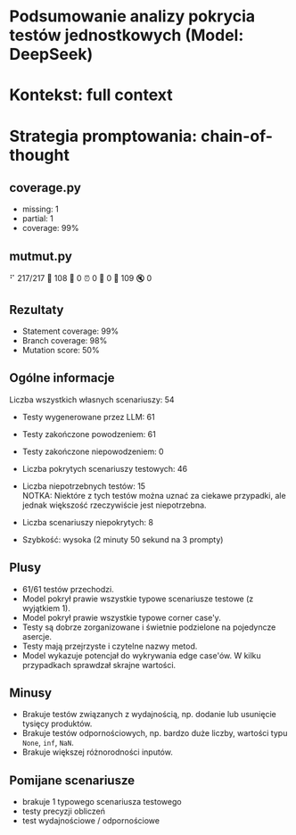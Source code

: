 # Podsumowanie analizy pokrycia testów jednostkowych (Model: DeepSeek)
# Kontekst: full context
# Strategia promptowania: chain-of-thought

## coverage.py
- missing: 1
- partial: 1
- coverage: 99%

## mutmut.py
⠋ 217/217  🎉 108 🫥 0  ⏰ 0  🤔 0  🙁 109  🔇 0

## Rezultaty
- Statement coverage: 99%
- Branch coverage: 98%
- Mutation score: 50%

## Ogólne informacje

Liczba wszystkich własnych scenariuszy: 54

- Testy wygenerowane przez LLM: 61
- Testy zakończone powodzeniem: 61
- Testy zakończone niepowodzeniem: 0


- Liczba pokrytych scenariuszy testowych: 46
- Liczba niepotrzebnych testów: 15
<br/>NOTKA: Niektóre z tych testów można uznać za ciekawe przypadki, ale jednak większość rzeczywiście jest niepotrzebna.
- Liczba scenariuszy niepokrytych: 8
- Szybkość: wysoka (2 minuty 50 sekund na 3 prompty)

## Plusy

- 61/61 testów przechodzi.
- Model pokrył prawie wszystkie typowe scenariusze testowe (z wyjątkiem 1).
- Model pokrył prawie wszystkie typowe corner case'y.
- Testy są dobrze zorganizowane i świetnie podzielone na pojedyncze asercje.
- Testy mają przejrzyste i czytelne nazwy metod.
- Model wykazuje potencjał do wykrywania edge case'ów. W kilku przypadkach sprawdzał skrajne wartości.

## Minusy

- Brakuje testów związanych z wydajnością, np. dodanie lub usunięcie tysięcy produktów.
- Brakuje testów odpornościowych, np. bardzo duże liczby, wartości typu `None`, `inf`, `NaN`.
- Brakuje większej różnorodności inputów.

## Pomijane scenariusze

- brakuje 1 typowego scenariusza testowego
- testy precyzji obliczeń
- test wydajnościowe / odpornościowe

